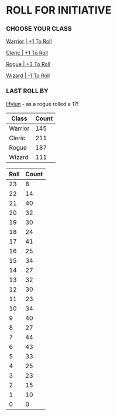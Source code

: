 # ROLL FOR INITIATIVE
### CHOOSE YOUR CLASS

[Warrior | +1 To Roll](https://github.com/benjaminsampica/benjaminsampica/issues/new?title=roll%7Cwarrior&body=Just+click+%27Submit+new+issue%27.)

[Cleric | +1 To Roll](https://github.com/benjaminsampica/benjaminsampica/issues/new?title=roll%7Ccleric&body=Just+click+%27Submit+new+issue%27.)

[Rogue | +3 To Roll](https://github.com/benjaminsampica/benjaminsampica/issues/new?title=roll%7Crogue&body=Just+click+%27Submit+new+issue%27.)

[Wizard | -1 To Roll](https://github.com/benjaminsampica/benjaminsampica/issues/new?title=roll%7Cwizard&body=Just+click+%27Submit+new+issue%27.)
### LAST ROLL BY
[lifylun](https://www.github.com/lifylun) - as a rogue rolled a 17!

|Class|Count|
|-|-|
|Warrior|145|
|Cleric|211|
|Rogue|187|
|Wizard|111|

|Roll|Count|
|-|-|
|23|8
|22|14
|21|40
|20|32
|19|30
|18|24
|17|41
|16|25
|15|34
|14|27
|13|32
|12|30
|11|23
|10|34
|9|40
|8|27
|7|44
|6|43
|5|33
|4|25
|3|23
|2|15
|1|10
|0|0
